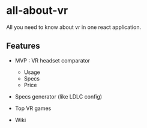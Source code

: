 # all-about-vr

All you need to know about vr in one react application.

## Features

- MVP : VR headset comparator
  - Usage
  - Specs
  - Price

- Specs generator (like LDLC config)

- Top VR games

- Wiki
